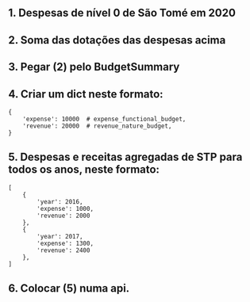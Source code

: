 ## 1. Despesas de nível 0 de São Tomé em 2020

## 2. Soma das dotações das despesas acima 

## 3. Pegar (2) pelo BudgetSummary

## 4. Criar um dict neste formato:
    {
        'expense': 10000  # expense_functional_budget,
        'revenue': 20000  # revenue_nature_budget,
    }
    
## 5. Despesas e receitas agregadas de STP para todos os anos, neste formato:
    [
        {
            'year': 2016,
            'expense': 1000,
            'revenue': 2000
        },
        {
            'year': 2017,
            'expense': 1300,
            'revenue': 2400
        },
    ]
   
## 6. Colocar (5) numa api.